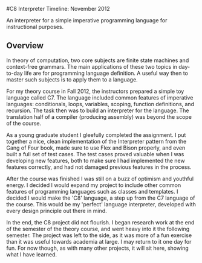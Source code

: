 #C8 Interpreter
Timeline:  November 2012

An interpreter for a simple imperative programming language for instructional purposes.

Overview
--------

In theory of computation, two core subjects are finite state machines and context-free grammars.  The main applications of these two topics in day-to-day life are for programming language definition.  A useful way then to master such subjects is to apply them to a language.

For my theory course in Fall 2012, the instructors prepared a simple toy language called C7.  The language included common features of imperative languages:  conditionals, loops, variables, scoping, function definitions, and recursion.  The task then was to build an interpreter for the language.  The translation half of a compiler (producing assembly) was beyond the scope of the course.

As a young graduate student I gleefully completed the assignment.  I put together a nice, clean implementation of the Interpreter pattern from the Gang of Four book, made sure to use Flex and Bison properly, and even built a full set of test cases.  The test cases proved valuable when I was developing new features, both to make sure I had implemented the new features correctly, and had not damaged previous features in the process.

After the course was finished I was still on a buzz of optimism and youthful energy.  I decided I would expand my project to include other common features of programming languages such as classes and templates.  I decided I would make the 'C8' language, a step up from the C7 language of the course.  This would be my 'perfect' language interpreter, developed with every design principle out there in mind.

In the end, the C8 project did not flourish.  I began research work at the end of the semester of the theory course, and went heavy into it the following semester.  The project was left to the side, as it was more of a fun exercise than it was useful towards academia at large.  I may return to it one day for fun.  For now though, as with many other projects, it will sit here, showing what I have learned.